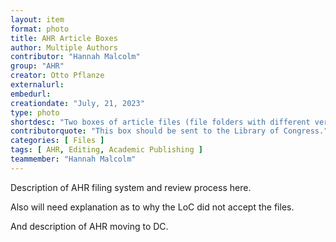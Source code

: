 ```yaml
---
layout: item
format: photo
title: AHR Article Boxes
author: Multiple Authors
contributor: "Hannah Malcolm"
group: "AHR"
creator: Otto Pflanze
externalurl: 
embedurl: 
creationdate: "July, 21, 2023"
type: photo 
shortdesc: "Two boxes of article files (file folders with different versions of articles submitted to the AHR, along with their reviewers and in-house files) from 1982, both labelled to be sent to the Library of Congress"
contributorquote: "This box should be sent to the Library of Congress."
categories: [ Files ]
tags: [ AHR, Editing, Academic Publishing ]
teammember: "Hannah Malcolm"
---
```


Description of AHR filing system and review process here. 

Also will need explanation as to why the LoC did not accept the files. 

And description of AHR moving to DC.
